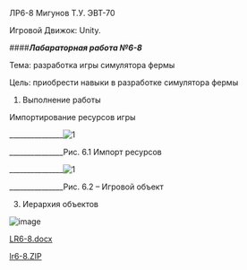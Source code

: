 ЛР6-8
Мигунов Т.У.
ЭВТ-70

Игровой Движок: Unity.

####***Лабараторная работа №6-8***

Тема: разработка игры симулятора фермы

Цель: приобрести навыки в разработке симулятора фермы

1.	Выполнение работы

Импортирование ресурсов игры

_______________![1](https://user-images.githubusercontent.com/119228138/204732133-76f428be-6794-4ff6-8457-7c5fcca10084.png)

_______________Рис. 6.1 Импорт ресурсов

_______________![1](https://user-images.githubusercontent.com/119228138/204732362-6e9c6c72-ba03-4f68-a27b-b64f3e764829.png)

_______________Рис. 6.2 – Игровой объект

3.	Иерархия объектов

![image](https://user-images.githubusercontent.com/119228138/204732489-63848926-5ec7-4141-b14a-a1c55b0a1d1c.png)


[LR6-8.docx](https://github.com/TimurMigunov/Lab./files/10115794/LR6-8.docx)

[lr6-8.ZIP](https://github.com/TimurMigunov/LR6-8/files/10116618/lr6-8.ZIP)
